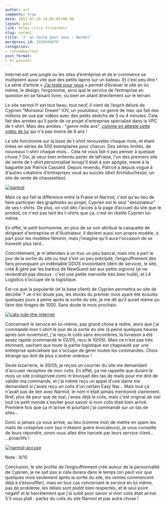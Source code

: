```yaml
---
author: art
comments: true
date: 2013-07-29 14:05:05+00:00
layout: post
link: https://irz.fr/narmol/
slug: narmol
title: 'J''ai testé pour vous : Narmol'
wordpress_id: 1438449070
categories:
- Consommacteur
post_format:
- En passant
---
```


Internet est une jungle ou les sites d’entreprise et de e-commerce se multiplient aussi vite que des petits lapins sur un bateau. Et c’est peu dire ! La série d’article « [J’ai testé pour vous](https://irz.fr/recherche?q=jai-teste-pour-vous) » permet d’évaluer le site en lui même, le design, l’ergonomie, ainsi que le service de l’entreprise en question en se faisant livrer, ou bien en allant directement sur le terrain. <!-- more -->



Le site narmol.fr est tout beau, tout neuf, il vient de l’esprit déluré de Cyprien "Monsieur Dream" IOV, un youtubeur, ce genre de mec qui fait des millions de vue par vidéos avec des petits sketchs de 3 ou 4 minutes. Cela fait des années qu'il parle de ce projet d'entreprise spécialisé dans la VPC de t-shirt. Mais des années : "genre mille ans", [comme en atteste cette vidéo de lui](http://www.dailymotion.com/video/x3mdw8_ne-supportez-plus-monsieur-dream-po_fun) qui n'a pas moins de 6 ans !

Le site fonctionne sur la base de t-shirt renouvelés chaque mois, et étant tirées en séries de 500 exemplaires pour chacun. Des séries limités, de nouveaux t-shirt chaque mois... Cela ne vous fait-il pas penser à quelque chose ? Oui, je veux bien entendu parler de laFraise, l'un des premiers site de vente de t-shirt personnalisé lorsqu'il était à son apogée, mené à la baguette par Patrice Cassard. Depuis revendu, Patrice à depuis vogué à d'autres créations d'entreprises voué au succès (dixit Archiduchesse, un site de vente de chaussettes).

[![narmol](https://static.irz.fr/2013/07/narmol-640x355.png)](https://irz.fr/recherche?q=narmol)

Mais ce qui fait la différence entre la Fraise et Narmol, c'est qu'au lieu de faire participer des graphistes au projet, Cyprien est le seul "dessinateur" de ses t-shirts. De plus, on voit dès l'accès à la page d’accueil du site que le produit, ce n'est pas tant les t-shirts que ça, c'est en réalité Cyprien lui-même.

En effet, le petit bonhomme, en plus de se voir attribué la casquette de dirigeant d'entreprise et d'illustrateur, il devient aussi son propre modèle, à part pour les modèles féminin, mais j'imagine qu'il aura l'occasion de se travestir plus tard...

Concrètement, je m'attendais à un truc un peu bancal, mais mis à part le jour de la sortie du site ou tout s'est un peu précipité, l’engouffrement des fans provoquant un indéniable DDOS involontaire (déni de service), le site, créé & géré par les barbus de NewQuest est aux petits oignons (je ne reviendrait pas dessus : c'est une petite merveille très bien huilé), et L4 Logistics s'occupe de la logistique.

Est-ce que la popularité (et la base client) de Cyprien permettra au site de décoller ? Je n'en doute pas, les stocks du premier mois ayant été écoulés quelques jours à peine après la sortie du site, je me dit qu'il aurait même pu faire des tirages de 1000. Sans doute le mois prochain.

[![cats-rule-the-internet](https://static.irz.fr/2013/07/cats-rule-the-internet-640x300.jpg)](https://irz.fr/recherche?q=cats-rule-the-internet)

Concernant le service en lui-même, pas grand chose à redire, alors que j'ai commandé mon t-shirt le jour de la sortie du site (à peine quelques heures après son ouverture), j'ai reçu le colis sans encombres, la livraison à été assez rapide (commandé le 02/05, reçu le 10/05). Mais ce n'est pas très étonnant, sachant que toute la partie logistique est chapeauté par une entreprise spécialisée qui s'occupe de gérer toutes les commandes. Choix étrange qui doit de plus s'avérer onéreux !

Seule bizarrerie, le 30/05, je reçois un courrier du site me demandant d'accuser réception de mon colis. En effet, ça me rappelle que durant le mois un site (colisprivee.com) m'envoyait des tas de mails pour me dire de valider ma commande, et j'ai même reçu un appel d'une dame me demandant si j'avais reçu un colis d'un certain Easy Nar... Mais tout ça n'avait pas de lien avec Narmol, le nom n'était jamais mentionné clairement. Bref, plus de peur que de mal, j'avais déjà le colis, mais c'est original de voir tout ce petit monde s'exciter pour savoir si mon colis était bien arrivé. Première fois que ça m'arrive et pourtant j'ai commandé sur un tas de sites...

Donc si jamais ça vous arrive, au lieu (comme moi) de mettre en spam les mails de colisprive.com (qui n'étaient guère évocateurs), je vous conseille de leurs répondre, sinon vous allez être harcelé par leurs service client... ...proactifs !

[![narmol-accuse](https://static.irz.fr/2013/07/narmol-accuse-640x373.png)](https://static.irz.fr/2013/07/narmol-accuse.png)

Note : 9/10

Conclusion, le site profite de l’engouffrement créé autour de la personnalité de Cyprien, je ne sait pas si cela durera dans le temps (on peut voir que quelques mois seulement après la sortie du site, les ventes commencent déjà à s’essouffler), mais en tout cas concernant le service en lui même, pas de problème, les délais sont plutôt bien respectés, et le seul point négatif et le harcèlement que j'ai subit pour savoir si mon colis était arrivé. S'il vous plaît : parlez du colis du site Narmol et pas autre chose !
